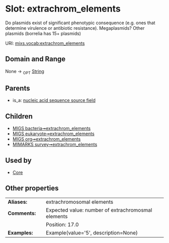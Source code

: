 
# Slot: extrachrom_elements


Do plasmids exist of significant phenotypic consequence (e.g. ones that determine virulence or antibiotic resistance). Megaplasmids? Other plasmids (borrelia has 15+ plasmids)

URI: [mixs.vocab:extrachrom_elements](https://w3id.org/mixs/vocab/extrachrom_elements)


## Domain and Range

None ->  <sub>OPT</sub> [String](types/String.md)

## Parents

 *  is_a: [nucleic acid sequence source field](nucleic_acid_sequence_source_field.md)

## Children

 *  [MIGS bacteria➞extrachrom_elements](MIGS_bacteria_extrachrom_elements.md)
 *  [MIGS eukaryote➞extrachrom_elements](MIGS_eukaryote_extrachrom_elements.md)
 *  [MIGS org➞extrachrom_elements](MIGS_org_extrachrom_elements.md)
 *  [MIMARKS survey➞extrachrom_elements](MIMARKS_survey_extrachrom_elements.md)

## Used by

 * [Core](Core.md)

## Other properties

|  |  |  |
| --- | --- | --- |
| **Aliases:** | | extrachromosomal elements |
| **Comments:** | | Expected value: number of extrachromosmal elements |
|  | | Position: 17.0 |
| **Examples:** | | Example(value='5', description=None) |

